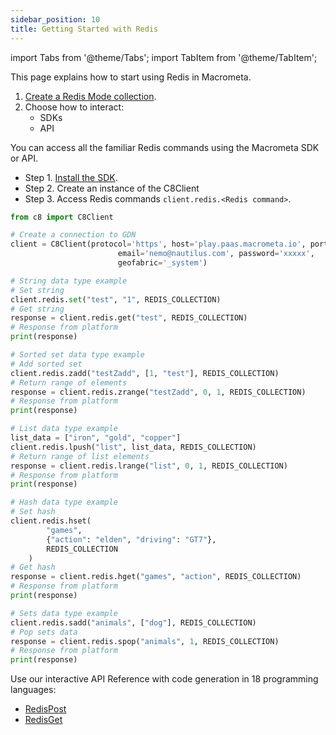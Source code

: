 ```yaml
---
sidebar_position: 10
title: Getting Started with Redis
---
```


import Tabs from '@theme/Tabs';
import TabItem from '@theme/TabItem';

This page explains how to start using Redis in Macrometa.

1. [Create a Redis Mode collection](../../collections/redis-mode/index.md).
2. Choose how to interact:
    - SDKs
    - API

You can access all the familiar Redis commands using the Macrometa SDK or API.

<Tabs groupId="operating-systems">
<TabItem value="py" label="Python">

- Step 1. [Install the SDK](../../sdks/install-sdks.md).
- Step 2. Create an instance of the C8Client
- Step 3. Access Redis commands `client.redis.<Redis command>`.

```py
from c8 import C8Client

# Create a connection to GDN
client = C8Client(protocol='https', host='play.paas.macrometa.io', port=443,
                        email='nemo@nautilus.com', password='xxxxx',
                        geofabric='_system')

# String data type example
# Set string
client.redis.set("test", "1", REDIS_COLLECTION)
# Get string
response = client.redis.get("test", REDIS_COLLECTION)
# Response from platform
print(response)

# Sorted set data type example
# Add sorted set
client.redis.zadd("testZadd", [1, "test"], REDIS_COLLECTION)
# Return range of elements
response = client.redis.zrange("testZadd", 0, 1, REDIS_COLLECTION)
# Response from platform
print(response)

# List data type example
list_data = ["iron", "gold", "copper"]
client.redis.lpush("list", list_data, REDIS_COLLECTION)
# Return range of list elements
response = client.redis.lrange("list", 0, 1, REDIS_COLLECTION)
# Response from platform
print(response)

# Hash data type example
# Set hash
client.redis.hset(
        "games",
        {"action": "elden", "driving": "GT7"},
        REDIS_COLLECTION
    )
# Get hash
response = client.redis.hget("games", "action", REDIS_COLLECTION)
# Response from platform
print(response)

# Sets data type example
client.redis.sadd("animals", ["dog"], REDIS_COLLECTION)
# Pop sets data
response = client.redis.spop("animals", 1, REDIS_COLLECTION)
# Response from platform
print(response)
```

</TabItem>
<TabItem value="api" label="REST API">

Use our interactive API Reference with code generation in 18 programming languages:

- [RedisPost](https://www.macrometa.com/docs/api#/operations/RedisPost)
- [RedisGet](https://www.macrometa.com/docs/api#/operations/RedisGet)

</TabItem>
</Tabs>

